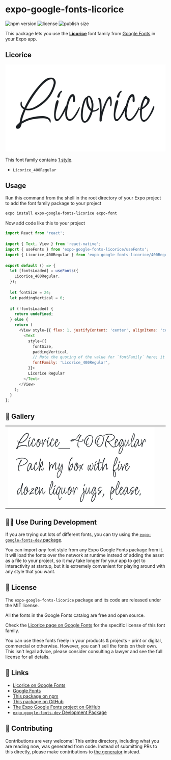 # expo-google-fonts-licorice

![npm version](https://flat.badgen.net/npm/v/expo-google-fonts-licorice)
![license](https://flat.badgen.net/github/license/expo/google-fonts)
![publish size](https://flat.badgen.net/packagephobia/install/expo-google-fonts-licorice)

This package lets you use the [**Licorice**](https://fonts.google.com/specimen/Licorice) font family from [Google Fonts](https://fonts.google.com/) in your Expo app.

## Licorice

![Licorice](./font-family.png)

This font family contains [1 style](#-gallery).

- `Licorice_400Regular`

## Usage

Run this command from the shell in the root directory of your Expo project to add the font family package to your project
```sh
expo install expo-google-fonts-licorice expo-font
```

Now add code like this to your project
```js
import React from 'react';

import { Text, View } from 'react-native';
import { useFonts } from 'expo-google-fonts-licorice/useFonts';
import { Licorice_400Regular } from 'expo-google-fonts-licorice/400Regular';

export default () => {
  let [fontsLoaded] = useFonts({
    Licorice_400Regular,
  });

  let fontSize = 24;
  let paddingVertical = 6;

  if (!fontsLoaded) {
    return undefined;
  } else {
    return (
      <View style={{ flex: 1, justifyContent: 'center', alignItems: 'center' }}>
        <Text
          style={{
            fontSize,
            paddingVertical,
            // Note the quoting of the value for `fontFamily` here; it expects a string!
            fontFamily: 'Licorice_400Regular',
          }}>
          Licorice Regular
        </Text>
      </View>
    );
  }
};

```

## 🔡 Gallery


||||
|-|-|-|
|![Licorice_400Regular](.//400Regular/Licorice_400Regular.ttf.png)||||


## 👩‍💻 Use During Development

If you are trying out lots of different fonts, you can try using the [`expo-google-fonts-dev` package](https://github.com/freeboub/google-fonts/tree/master/font-packages/dev#readme).

You can import *any* font style from any Expo Google Fonts package from it. It will load the fonts
over the network at runtime instead of adding the asset as a file to your project, so it may take longer
for your app to get to interactivity at startup, but it is extremely convenient
for playing around with any style that you want.

## 📖 License

The `expo-google-fonts-licorice` package and its code are released under the MIT license.

All the fonts in the Google Fonts catalog are free and open source.

Check the [Licorice page on Google Fonts](https://fonts.google.com/specimen/Licorice) for the specific license of this font family.

You can use these fonts freely in your products & projects - print or digital, commercial or otherwise. However, you can't sell the fonts on their own. This isn't legal advice, please consider consulting a lawyer and see the full license for all details.

## 🔗 Links

- [Licorice on Google Fonts](https://fonts.google.com/specimen/Licorice)
- [Google Fonts](https://fonts.google.com/)
- [This package on npm](https://www.npmjs.com/package/expo-google-fonts-licorice)
- [This package on GitHub](https://github.com/freeboub/google-fonts/tree/master/font-packages/licorice)
- [The Expo Google Fonts project on GitHub](https://github.com/freeboub/google-fonts)
- [`expo-google-fonts-dev` Devlopment Package](https://github.com/freeboub/google-fonts/tree/master/font-packages/dev)

## 🤝 Contributing

Contributions are very welcome! This entire directory, including what you are reading now, was generated from code. Instead of submitting PRs to this directly, please make contributions to [the generator](https://github.com/freeboub/google-fonts/tree/master/packages/generator) instead.
